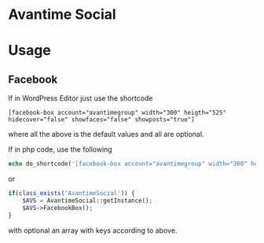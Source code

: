 Avantime Social
===
# Usage
## Facebook
If in WordPress Editor just use the shortcode
```
[facebook-box account="avantimegroup" width="300" heigth="525" hidecover="false" showfaces="false" showposts="true"]
```
where all the above is the default values and all are optional.

If in php code, use the following
```php
echo do_shortcode('[facebook-box account="avantimegroup" width="300" heigth="525" hidecover="false" showfaces="false" showposts="true"]');
```
or
```php
if(class_exists('AvantimeSocial')) {
    $AVS = AvantimeSocial::getInstance();
    $AVS->FacebookBox();
}
```
with optional an array with keys according to above.
